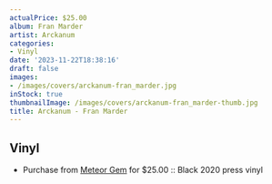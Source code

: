 ```yaml
---
actualPrice: $25.00
album: Fran Marder
artist: Arckanum
categories:
- Vinyl
date: '2023-11-22T18:38:16'
draft: false
images:
- /images/covers/arckanum-fran_marder.jpg
inStock: true
thumbnailImage: /images/covers/arckanum-fran_marder-thumb.jpg
title: Arckanum - Fran Marder
---
```


## Vinyl
* Purchase from [Meteor Gem](https://meteor-gem.com/products/arckanum-fran-marder-lp) for $25.00 :: Black 2020 press vinyl
